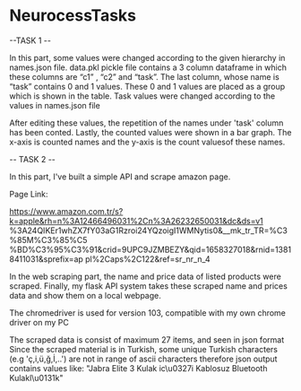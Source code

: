 # NeurocessTasks

--TASK 1 --

In this part, some values were changed according to the given hierarchy in names.json file.
data.pkl pickle file contains a 3 column dataframe in which these columns are “c1” , “c2” and “task”.
The last column, whose name is “task” contains 0 and 1 values. These 0 and 1 values are placed as a group 
which is shown in the table. Task values were changed according to the values in names.json file

After editing these values, the repetition of the names under 'task' column has been conted. 
Lastly, the counted values were shown in a bar graph. The x-axis is counted names and 
the y-axis is the count valuesof these names.

-- TASK 2 --

In this part, I've built a simple API and scrape amazon page.

Page Link:

https://www.amazon.com.tr/s?k=apple&rh=n%3A12466496031%2Cn%3A26232650031&dc&ds=v1
%3A24QIKEr1whZX7fY03aG1Rzroi24YQzoigI1WMNytis0&__mk_tr_TR=%C3%85M%C3%85%C5
%BD%C3%95%C3%91&crid=9UPC9JZMBEZY&qid=1658327018&rnid=13818411031&sprefix=ap
pl%2Caps%2C122&ref=sr_nr_n_4

In the web scraping part, the name and price data of listed products were scraped.
Finally, my flask API system takes these scraped name and prices data and show
them on a local webpage.

The chromedriver is used for version 103, compatible with my own chrome driver on my PC

The scraped data is consist of maximum 27 items, and seen in json format
Since the scraped material is in Turkish, some unique Turkish characters (e.g 'ç,i,ü,ğ,İ,..')
are not in range of ascii characters therefore json output contains values like:
"Jabra Elite 3 Kulak ic\u0327i Kablosuz Bluetooth Kulakl\u0131k"
